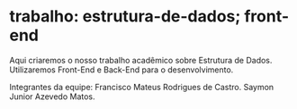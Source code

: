 # trabalho: estrutura-de-dados; front-end
Aqui criaremos o nosso trabalho acadêmico sobre Estrutura de Dados.
Utilizaremos Front-End e Back-End para o desenvolvimento.

Integrantes da equipe:
Francisco Mateus Rodrigues de Castro.
Saymon Junior Azevedo Matos.
